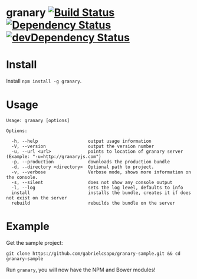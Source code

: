 # granary [![Build Status](https://travis-ci.org/gabrielcsapo/granary.svg?branch=master)](https://travis-ci.org/gabrielcsapo/granary) [![Dependency Status](https://david-dm.org/gabrielcsapo/granary.svg)](https://david-dm.org/gabrielcsapo/granary) [![devDependency Status](https://david-dm.org/gabrielcsapo/granary/dev-status.svg)](https://david-dm.org/gabrielcsapo/granary#info=devDependencies)

# Install

Install `npm install -g granary`.

# Usage

```
Usage: granary [options]

Options:

  -h, --help                   output usage information
  -V, --version                output the version number
  -u, --url <url>              points to location of granary server (Example: "-u=http://granaryjs.com")
  -p, --production             downloads the production bundle
  -d, --directory <directory>  Optional path to project.
  -v, --verbose                Verbose mode, shows more information on the console.
  -s, --silent                 does not show any console output
  -l, --log                    sets the log level, defaults to info
  install                      installs the bundle, creates it if does not exist on the server
  rebuild                      rebuilds the bundle on the server
```

# Example

Get the sample project:

`git clone https://github.com/gabrielcsapo/granary-sample.git && cd granary-sample`

Run `granary`, you will now have the NPM and Bower modules!
